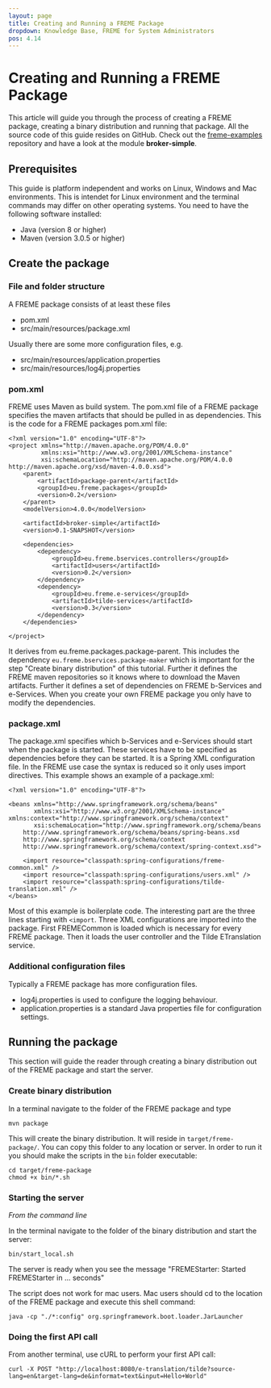 ```yaml
---
layout: page
title: Creating and Running a FREME Package
dropdown: Knowledge Base, FREME for System Administrators
pos: 4.14
---
```


# Creating and Running a FREME Package

This article will guide you through the process of creating a FREME package, creating a binary distribution and running that package. All the source code of this guide resides on GitHub. Check out the [freme-examples](https://github.com/freme-project/freme-examples) repository and have a look at the module **broker-simple**.

## Prerequisites

This guide is platform independent and works on Linux, Windows and Mac environments. This is intendet for Linux environment and the terminal commands may differ on other operating systems. You need to have the following software installed:

* Java (version 8 or higher)
* Maven (version 3.0.5 or higher)

## Create the package

### File and folder structure

A FREME package consists of at least these files

* pom.xml
* src/main/resources/package.xml

Usually there are some more configuration files, e.g.

* src/main/resources/application.properties
* src/main/resources/log4j.properties

### pom.xml

FREME uses Maven as build system. The pom.xml file of a FREME package specifies the maven artifacts that should be pulled in as dependencies. This is the code for a FREME packages pom.xml file:

```
<?xml version="1.0" encoding="UTF-8"?>
<project xmlns="http://maven.apache.org/POM/4.0.0"
         xmlns:xsi="http://www.w3.org/2001/XMLSchema-instance"
         xsi:schemaLocation="http://maven.apache.org/POM/4.0.0 http://maven.apache.org/xsd/maven-4.0.0.xsd">
    <parent>
        <artifactId>package-parent</artifactId>
        <groupId>eu.freme.packages</groupId>
        <version>0.2</version>
    </parent>
    <modelVersion>4.0.0</modelVersion>

    <artifactId>broker-simple</artifactId>
    <version>0.1-SNAPSHOT</version>

    <dependencies>
        <dependency>
            <groupId>eu.freme.bservices.controllers</groupId>
            <artifactId>users</artifactId>
            <version>0.2</version>
        </dependency>
        <dependency>
            <groupId>eu.freme.e-services</groupId>
            <artifactId>tilde-services</artifactId>
            <version>0.3</version>
        </dependency>
    </dependencies>

</project>
```

It derives from eu.freme.packages.package-parent. This includes the dependency `eu.freme.bservices.package-maker` which is important for the step "Create binary distribution" of this tutorial. Further it defines the FREME maven repositories so it knows where to download the Maven artifacts. Further it defines a set of dependencies on FREME b-Services and e-Services. When you create your own FREME package you only have to modify the dependencies.

### package.xml

The package.xml specifies which b-Services and e-Services should start when the package is started. These services have to be specified as dependencies before they can be started. It is a Spring XML configuration file. In the FREME use case the syntax is reduced so it only uses import directives. This example shows an example of a package.xml:

```
<?xml version="1.0" encoding="UTF-8"?>

<beans xmlns="http://www.springframework.org/schema/beans"
       xmlns:xsi="http://www.w3.org/2001/XMLSchema-instance" xmlns:context="http://www.springframework.org/schema/context"
       xsi:schemaLocation="http://www.springframework.org/schema/beans
	http://www.springframework.org/schema/beans/spring-beans.xsd
	http://www.springframework.org/schema/context
	http://www.springframework.org/schema/context/spring-context.xsd">

    <import resource="classpath:spring-configurations/freme-common.xml" />
    <import resource="classpath:spring-configurations/users.xml" />
    <import resource="classpath:spring-configurations/tilde-translation.xml" />
</beans>
```

Most of this example is boilerplate code. The interesting part are the three lines starting with `<import`. Three XML configurations are imported into the package. First FREMECommon is loaded which is necessary for every FREME package. Then it loads the user controller and the Tilde ETranslation service.

### Additional configuration files

Typically a FREME package has more configuration files.

* log4j.properties is used to configure the logging behaviour.
* application.properties is a standard Java properties file for configuration settings.

## Running the package

This section will guide the reader through creating a binary distribution out of the FREME package and start the server.

### Create binary distribution

In a terminal navigate to the folder of the FREME package and type

```
mvn package
```

This will create the binary distribution. It will reside in `target/freme-package/`. You can copy this folder to any location or server.
In order to run it you should make the scripts in the `bin` folder executable:

```
cd target/freme-package
chmod +x bin/*.sh
```

### Starting the server

*From the command line*

In the terminal navigate to the folder of the binary distribution and start the server:

```
bin/start_local.sh
```

The server is ready when you see the message "FREMEStarter: Started FREMEStarter in ... seconds"

The script does not work for mac users. Mac users should cd to the location of the FREME package and execute this shell command:

```
java -cp "./*:config" org.springframework.boot.loader.JarLauncher
```

### Doing the first API call

From another terminal, use cURL to perform your first API call:

```
curl -X POST "http://localhost:8080/e-translation/tilde?source-lang=en&target-lang=de&informat=text&input=Hello+World"
```
